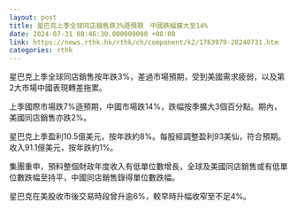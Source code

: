 ```yaml
---
layout: post
title: 星巴克上季全球同店銷售跌3%遜預期　中國跌幅擴大至14%
date: 2024-07-31 08:46:30.000000000 +08:00
link: https://news.rthk.hk/rthk/ch/component/k2/1763979-20240731.htm
categories: rthk
---
```


星巴克上季全球同店銷售按年跌3%，差過市場預期，受到美國需求疲弱，以及第2大市場中國表現轉差拖累。

上季國際市場跌7%遜預期，中國市場跌14%，跌幅按季擴大3個百分點。期內，美國同店銷售亦跌2%。

星巴克上季盈利10.5億美元，按年跌約8%。每股經調整盈利93美仙，符合預期。收入91.1億美元，按年跌約1%。

集團重申，預料整個財政年度收入有低單位數增長，全球及美國同店銷售或有低單位數跌幅至持平，中國同店銷售錄得單位數跌幅。

星巴克在美股收市後交易時段曾升逾6%，較早時升幅收窄至不足4%。
